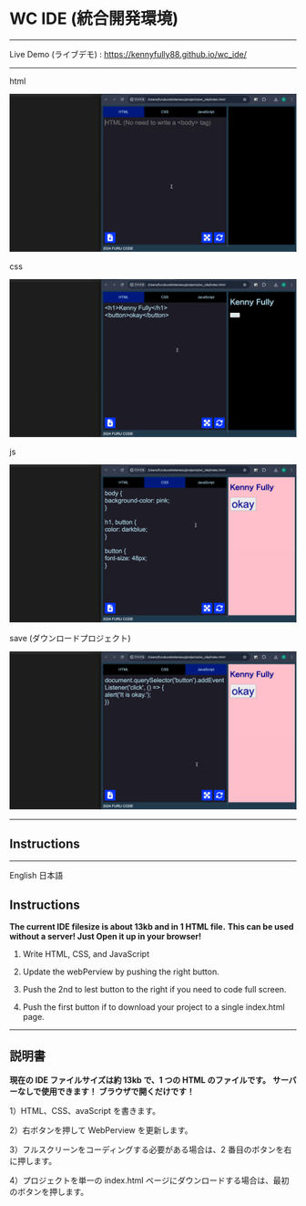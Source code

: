 # WC IDE (統合開発環境)

---

Live Demo (ライブデモ) : https://kennyfully88.github.io/wc_ide/

---

html

![demo](/assets/images/demo_1_0_0_01.gif)

css

![demo](/assets/images/demo_1_0_0_02.gif)

js

![demo](/assets/images/demo_1_0_0_03.gif)

save (ダウンロードプロジェクト)

![demo](/assets/images/demo_1_0_0_04.gif)

---

## Instructions

---

English 日本語

## Instructions

**The current IDE filesize is about 13kb and in 1 HTML file.**
**This can be used without a server! Just Open it up in your browser!**

1. Write HTML, CSS, and JavaScript

2. Update the webPerview by pushing the right button.

3. Push the 2nd to lest button to the right if you need to code full screen.

4. Push the first button if to download your project to a single index.html page.

---

## 説明書

**現在の IDE ファイルサイズは約 13kb で、1 つの HTML のファイルです。**
**サーバーなしで使用できます！ ブラウザで開くだけです！**

1）HTML、CSS、avaScript を書きます。

2）右ボタンを押して WebPerview を更新します。

3）フルスクリーンをコーディングする必要がある場合は、2 番目のボタンを右に押します。

4）プロジェクトを単一の index.html ページにダウンロードする場合は、最初のボタンを押します。
